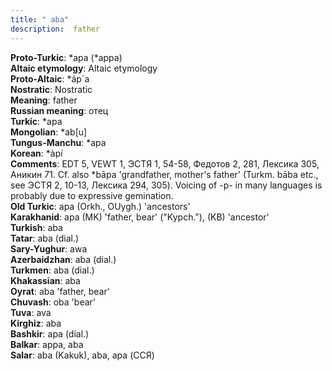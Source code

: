 ```yaml
---
title: " aba"
description:  father
---
```


<strong>Proto-Turkic</strong>:  *apa (*appa)<br>
<strong>Altaic etymology</strong>:  Altaic etymology<br>
<strong> Proto-Altaic</strong>:  *áp`a<br>
<strong>Nostratic</strong>:  Nostratic<br>
<strong>Meaning</strong>:  father<br>
<strong>Russian meaning</strong>:  отец<br>
<strong>Turkic</strong>:  *apa<br>
<strong>Mongolian</strong>:  *ab[u]<br>
<strong>Tungus-Manchu</strong>:  *apa<br>
<strong>Korean</strong>:  *àpí<br>
<strong>Comments</strong>:  EDT 5, VEWT 1, ЭСТЯ 1, 54-58, Федотов 2, 281, Лексика 305, Аникин 71. Сf. also *bāpa 'grandfather, mother's father' (Turkm. bāba etc., see ЭСТЯ 2, 10-13, Лексика 294, 305). Voicing of -p- in many languages is probably due to expressive gemination.<br>
<strong>Old Turkic</strong>:  apa (Orkh., OUygh.) 'ancestors'<br>
<strong>Karakhanid</strong>:  apa (MK) 'father, bear' ("Kypch."), (KB) 'ancestor'<br>
<strong>Turkish</strong>:  aba<br>
<strong>Tatar</strong>:  aba (dial.)<br>
<strong>Sary-Yughur</strong>:  awa<br>
<strong>Azerbaidzhan</strong>:  aba (dial.)<br>
<strong>Turkmen</strong>:  aba (dial.)<br>
<strong>Khakassian</strong>:  aba<br>
<strong>Oyrat</strong>:  aba 'father, bear'<br>
<strong>Chuvash</strong>:  oba 'bear'<br>
<strong>Tuva</strong>:  ava<br>
<strong>Kirghiz</strong>:  aba<br>
<strong>Bashkir</strong>:  apa (dial.)<br>
<strong>Balkar</strong>:  appa, aba<br>
<strong>Salar</strong>:  aba (Kakuk), aba, apa (ССЯ)<br>


